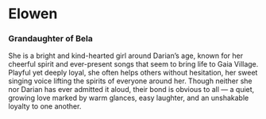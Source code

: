 # Elowen
### Grandaughter of Bela

She is a bright and kind-hearted girl around Darian’s age, known for her cheerful spirit and ever-present songs that seem to bring life to Gaia Village. Playful yet deeply loyal, she often helps others without hesitation, her sweet singing voice lifting the spirits of everyone around her. Though neither she nor Darian has ever admitted it aloud, their bond is obvious to all — a quiet, growing love marked by warm glances, easy laughter, and an unshakable loyalty to one another.
